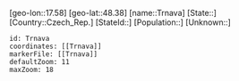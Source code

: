 ﻿---
location: [48.38,17.58]
mapzoom: [7,12] 
mapmarker: city 
type: City
tags:
- geo/City


SpocWebEntityId: 34989
isDeleted: false
confidential: public

---
[geo-lon::17.58]
[geo-lat::48.38]
[name::Trnava]
[State::]
[Country::Czech_Rep.]
[StateId::]
[Population::]
[Unknown::]


```leaflet
id: Trnava
coordinates: [[Trnava]]
markerFile: [[Trnava]]
defaultZoom: 11 
maxZoom: 18
```
